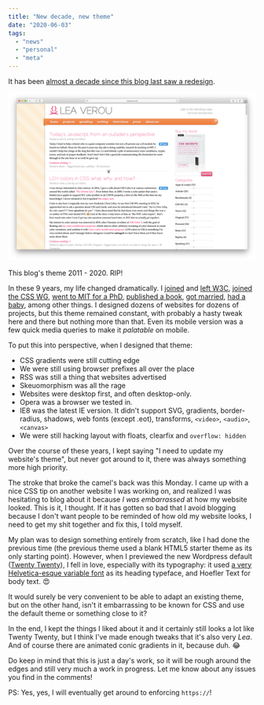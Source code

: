 ```yaml
---
title: "New decade, new theme"
date: "2020-06-03"
tags:
  - "news"
  - "personal"
  - "meta"
---
```


It has been [almost a decade since this blog last saw a redesign](http://lea.verou.me/2011/01/yet-another-redesign/).

![](images/image.png)

This blog's theme 2011 - 2020. RIP!

In these 9 years, my life changed dramatically. I [joined](http://lea.verou.me/2012/08/lea-at-w3-org/) and [left W3C](http://lea.verou.me/2013/07/leaving-w3c/), [joined the CSS WG](https://en.wikipedia.org/wiki/CSS_Working_Group), [went to MIT for a PhD](http://lea.verou.me/2014/02/im-going-to-mit/), [published a book](http://www.amazon.com/CSS-Secrets-Lea-Verou/dp/1449372635?tag=leaverou-20), [got married](https://www.facebook.com/leaverou/posts/10156857680266192), [had a baby](https://twitter.com/leaverou/status/1153045069286563841), among other things. I designed dozens of websites for dozens of projects, but this theme remained constant, with probably a hasty tweak here and there but nothing more than that. Even its mobile version was a few quick media queries to make it _palatable_ on mobile.

To put this into perspective, when I designed that theme:

- CSS gradients were still cutting edge
- We were still using browser prefixes all over the place
- RSS was still a thing that websites advertised
- Skeuomorphism was all the rage
- Websites were desktop first, and often desktop-only.
- Opera was a browser we tested in.
- IE8 was the latest IE version. It didn't support SVG, gradients, border-radius, shadows, web fonts (except .eot), transforms, `<video>`, `<audio>`, `<canvas>`
- We were still hacking layout with floats, clearfix and `overflow: hidden`

Over the course of these years, I kept saying "I need to update my website's theme", but never got around to it, there was always something more high priority.

The stroke that broke the camel's back was this Monday. I came up with a nice CSS tip on another website I was working on, and realized I was hesitating to blog about it because _I was embarrassed_ at how my website looked. This is it, I thought. If it has gotten so bad that I avoid blogging because I don't want people to be reminded of how old my website looks, I need to get my shit together and fix this, I told myself.

My plan was to design something entirely from scratch, like I had done the previous time (the previous theme used a blank HTML5 starter theme as its only starting point). However, when I previewed the new Wordpress default ([Twenty Twenty](https://wordpress.org/themes/twentytwenty/)), I fell in love, especially with its typography: it used [a very Helvetica-esque variable font](https://rsms.me/inter/) as its heading typeface, and Hoefler Text for body text. 😍

It would surely be very convenient to be able to adapt an existing theme, but on the other hand, isn't it embarrassing to be known for CSS and use the default theme or something close to it?

In the end, I kept the things I liked about it and it certainly still looks a lot like Twenty Twenty, but I think I've made enough tweaks that it's also very _Lea_. And of course there are animated conic gradients in it, because duh. 😂

Do keep in mind that this is just a day's work, so it will be rough around the edges and still very much a work in progress. Let me know about any issues you find in the comments!

PS: Yes, yes, I will eventually get around to enforcing `https://`!
